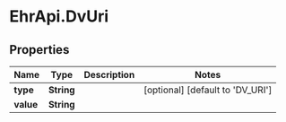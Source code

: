 # EhrApi.DvUri

## Properties
Name | Type | Description | Notes
------------ | ------------- | ------------- | -------------
**type** | **String** |  | [optional] [default to &#x27;DV_URI&#x27;]
**value** | **String** |  | 
